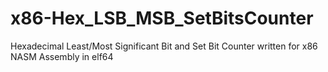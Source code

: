 # x86-Hex_LSB_MSB_SetBitsCounter
Hexadecimal Least/Most Significant Bit and Set Bit Counter written for x86 NASM Assembly in elf64
